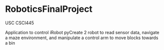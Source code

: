 # RoboticsFinalProject
USC CSCI445 

Application to control iRobot pyCreate 2 robot to read sensor data, navigate a maze environment, and manipulate a control arm to move blocks towards a bin
